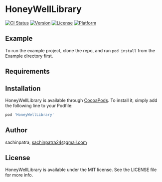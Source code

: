 # HoneyWellLibrary

[![CI Status](https://img.shields.io/travis/sachinpatra/HoneyWellLibrary.svg?style=flat)](https://travis-ci.org/sachinpatra/HoneyWellLibrary)
[![Version](https://img.shields.io/cocoapods/v/HoneyWellLibrary.svg?style=flat)](https://cocoapods.org/pods/HoneyWellLibrary)
[![License](https://img.shields.io/cocoapods/l/HoneyWellLibrary.svg?style=flat)](https://cocoapods.org/pods/HoneyWellLibrary)
[![Platform](https://img.shields.io/cocoapods/p/HoneyWellLibrary.svg?style=flat)](https://cocoapods.org/pods/HoneyWellLibrary)

## Example

To run the example project, clone the repo, and run `pod install` from the Example directory first.

## Requirements

## Installation

HoneyWellLibrary is available through [CocoaPods](https://cocoapods.org). To install
it, simply add the following line to your Podfile:

```ruby
pod 'HoneyWellLibrary'
```

## Author

sachinpatra, sachinpatra24@gmail.com

## License

HoneyWellLibrary is available under the MIT license. See the LICENSE file for more info.
